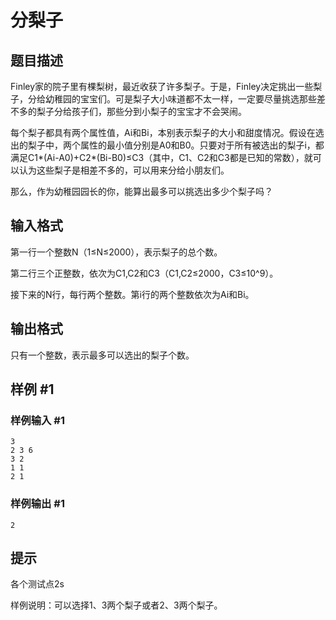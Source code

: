 # 分梨子 

## 题目描述

Finley家的院子里有棵梨树，最近收获了许多梨子。于是，Finley决定挑出一些梨子，分给幼稚园的宝宝们。可是梨子大小味道都不太一样，一定要尽量挑选那些差不多的梨子分给孩子们，那些分到小梨子的宝宝才不会哭闹。

每个梨子都具有两个属性值，Ai和Bi，本别表示梨子的大小和甜度情况。假设在选出的梨子中，两个属性的最小值分别是A0和B0。只要对于所有被选出的梨子i，都满足C1\*(Ai-A0)+C2\*(Bi-B0)≤C3（其中，C1、C2和C3都是已知的常数），就可以认为这些梨子是相差不多的，可以用来分给小朋友们。

那么，作为幼稚园园长的你，能算出最多可以挑选出多少个梨子吗？

 
   
 

## 输入格式

第一行一个整数N（1≤N≤2000），表示梨子的总个数。

第二行三个正整数，依次为C1,C2和C3（C1,C2≤2000，C3≤10^9）。

接下来的N行，每行两个整数。第i行的两个整数依次为Ai和Bi。


## 输出格式

只有一个整数，表示最多可以选出的梨子个数。


## 样例 #1

### 样例输入 #1
```
3
2 3 6
3 2
1 1
2 1
```

### 样例输出 #1

```
2
```

## 提示

各个测试点2s

样例说明：可以选择1、3两个梨子或者2、3两个梨子。

